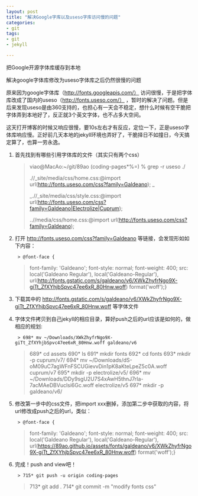 ```yaml
---
layout: post
title: "解决Google字库以及useso字库访问慢的问题"
categories:
- git
tags:
- git
- jekyll

---
```


把Google开源字体库缓存到本地

解决google字体库修改为useso字体库之后仍然很慢的问题

原来因为google字体库（http://fonts.googleapis.com/） 访问很慢，于是把字体库改成了国内的useso（http://fonts.useso.com/） ，暂时的解决了问题。但是后来发现useso是由360支持的，也担心有一天会不稳定，想什么时候有空干脆把字体弄到本地好了，反正就3个英文字体，也不占多大空间。

这天打开博客的时候又响应很慢，要10s左右才有反应，定位一下，正是useso字体库响应慢。正好前几天本地的jekyll环境也弄好了，干脆择日不如撞日，今天搞定算了，也算一劳永逸。

1. 首先找到有哪些引用字体库的文件（其实只有两个css）

    > viao@MacAo:~/git/89ao (coding-pages*%=) % grep -r useso ./
    >
    > 
    >
    > .//_site/media/css/home.css:@import url(http://fonts.useso.com/css?family=Galdeano);
    > _
    >
    > _.//_site/media/css/style.css:@import url(http://fonts.useso.com/css?family=Galdeano|Electrolize|Cuprum);
    >
    > 
    >
    > ..//media/css/home.css:@import url(http://fonts.useso.com/css?family=Galdeano);

1. 打开 http://fonts.useso.com/css?family=Galdeano 等链接，会发现形如如下内容：

		> @font-face {
	> font-family: 'Galdeano';
	> font-style: normal;
	> font-weight: 400;
	> src: local('Galdeano Regular'), local('Galdeano-Regular'), url(http://fonts.gstatic.com/s/galdeano/v6/XWkZhyfrNgo9X-giTt_ZfXYhjbSpvc47ee6xR_80Hnw.woff) format('woff');}

1. 下载其中的 http://fonts.gstatic.com/s/galdeano/v6/XWkZhyfrNgo9X-giTt_ZfXYhjbSpvc47ee6xR_80Hnw.woff 等字体文件

1. 字体文件拷贝到自己jekyll的相应目录，算好push之后的url应该是如何的，做相应的规划:

		> 698* mv ~/Downloads/XWkZhyfrNgo9X-giTt_ZfXYhjbSpvc47ee6xR_80Hnw.woff galdeano/v6
	> 689* cd assets
	> 690* ls
	> 691* mkdir fonts
	> 692* cd fonts
	> 693* mkdir -p cuprum/v7/
	> 694* mv ~/Downloads/dS-oM09uC7agWFnFSCUGievvDin1pK8aKteLpeZ5c0A.woff cuprum/v7
	> 695* mkdir -p electrolize/v5/
	> 696* mv ~/Downloads/DDy9sgU2U7S4xAwH5thnJ7rIa-7acMAeDBVuclsi6Gc.woff electrolize/v5
	> 697* mkdir -p galdeano/v6/

1. 修改第一步中的css文件，把import xxx删掉，添加第二步中获取的内容，将url修改成push之后的url，类似：

		> @font-face {
	> font-family: 'Galdeano';
	> font-style: normal;
	> font-weight: 400;
	> src: local('Galdeano Regular'), local('Galdeano-Regular'), url(https://89ao.github.io/assets/fonts/galdeano/v6/XWkZhyfrNgo9X-giTt_ZfXYhjbSpvc47ee6xR_80Hnw.woff) format('woff');}

1. 完成！push and view吧！

		> 715* git push -u origin coding-pages
	> 713* git add .
	> 714* git commit -m "modify fonts css"

